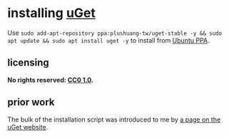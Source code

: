 # installing [uGet]
Use `sudo add-apt-repository ppa:plushuang-tw/uget-stable -y && sudo apt update && sudo apt install uget -y` to install from [Ubuntu PPA](https://en.wikipedia.org/wiki/Ubuntu_(operating_system)#Package_Archives).

## licensing
**No rights reserved: [CC0 1.0](https://creativecommons.org/publicdomain/zero/1.0/).**

## prior work
The bulk of the installation script was introduced to me by [a page on the uGet website](https://ugetdm.com/downloads/ubuntu/).

[uGet]: https://ugetdm.com/
